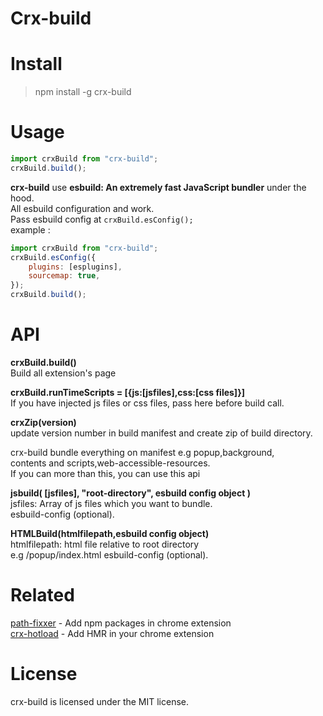 # Crx-build

# Install

> npm install -g crx-build

# Usage

```js
import crxBuild from "crx-build";
crxBuild.build();
```

**crx-build** use **esbuild: An extremely fast JavaScript bundler** under the hood.\
All esbuild configuration and work.\
Pass esbuild config at `crxBuild.esConfig();`\
example :

```js
import crxBuild from "crx-build";
crxBuild.esConfig({
	plugins: [esplugins],
	sourcemap: true,
});
crxBuild.build();
```

# API

**crxBuild.build()**\
Build all extension's page

**crxBuild.runTimeScripts = [{js:[jsfiles],css:[css files]}]**\
If you have injected js files or css files, pass here before build call.

**crxZip(version)**\
update version number in build manifest and create zip of build directory.

crx-build bundle everything on manifest e.g popup,background,\
contents and scripts,web-accessible-resources.\
If you can more than this, you can use this api

**jsbuild( [jsfiles], "root-directory", esbuild config object )**\
jsfiles: Array of js files which you want to bundle.\
esbuild-config (optional).

**HTMLBuild(htmlfilepath,esbuild config object)**\
htmlfilepath: html file relative to root directory\
e.g /popup/index.html
esbuild-config (optional).

# Related

[path-fixxer](https://www.npmjs.com/package/path-fixxer) - Add npm packages in chrome extension\
[crx-hotload](https://www.npmjs.com/package/crx-hotload) - Add HMR in your chrome extension

# License

crx-build is licensed under the MIT license.
